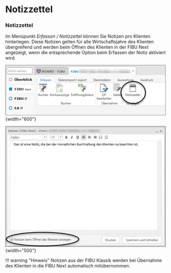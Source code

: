 # Notizzettel

### Notizzettel

Im Menüpunkt *Erfassen / Notizzettel* können Sie Notizen pro Klienten hinterlegen. Diese Notizen gelten für alle Wirtschaftsjahre des Klienten übergreifend und werden beim Öffnen des Klienten in der FIBU Next angezeigt, wenn die entsprechende Option beim Erfassen der Notiz aktiviert wird.

![Notizzettel](img/image4.png){width="600"}

![Notizzettel 2](img/image5.png){width="500"}


!!! warning "Hinweis"
    Notizen aus der FIBU Klassik werden bei Übernahme des Klienten in die FIBU Next automatisch mitübernommen.
